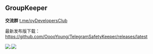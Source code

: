 ## GroupKeeper

**交流群** [t.me/oyDevelopersClub](https://t.me/oyDevelopersClub)

最新发布版下载：https://github.com/OoooYoung/TelegramSafetyKeeper/releases/latest

<a href="https://github.com/anuraghazra/github-readme-stats">
  <img align="center" src="https://github-readme-stats.vercel.app/api/pin/?username=anuraghazra&repo=github-readme-stats" />
</a>
<a href="https://github.com/anuraghazra/convoychat">
  <img align="center" src="https://github-readme-stats.vercel.app/api/pin/?username=anuraghazra&repo=convoychat" />
</a>

